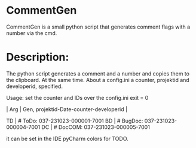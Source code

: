 # CommentGen
CommentGen is a small python script that generates comment flags with a number via the cmd. 

# Description:
The python script generates a comment and a number and copies them to the clipboard. At the same time. 
About a config.ini a counter, projektid and developerid, specified. 

Usage: set the counter and IDs over the config.ini
exit = 0

| Arg | Gen, projektid-Date-counter-developerid |

TD | # ToDo: 037-231023-000001-7001 
BD | # BugDoc: 037-231023-000004-7001 
DC | # DocCOM: 037-231023-000005-7001 


it can be set in the IDE pyCharm colors for TODO. 

